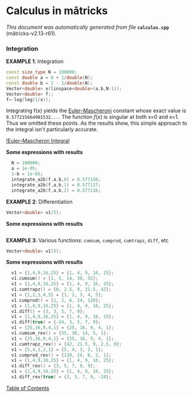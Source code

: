
# Calculus in mātricks
_This document was automatically generated from file_ **`calculus.cpp`** (mātricks-v2.13-r61).

### Integration



**EXAMPLE 1**: Integration
```C++
const size_type N = 100000;
const double a = 0 + 1/double(N);
const double b = 1 - 1/double(N);
Vector<double> x(linspace<double>(a,b,N-1));
Vector<double> f;;
f=-log(log(1/x));
```

Integrating f(x) yields the [Euler–Mascheroni](http://mathworld.wolfram.com/Euler-MascheroniConstant.html) constant whose exact value is `0.577215664901532...`.  The function _f_(_x_) is singular at both x=0 and x=1.  Thus we omitted these points. As the results show, this simple approach to the integral isn't particularly accurate. 

 [!Euler–Mascheron Integral](EulerMascheroniConstant.PNG)

**Some expressions with results**
```C++
  N = 100000; 
  a = 1e-05; 
  1-b = 1e-05; 
  integrate_a2b(f,a,b,0) = 0.577156; 
  integrate_a2b(f,a,b,1) = 0.577117; 
  integrate_a2b(f,a,b,2) = 0.577116; 
```



**EXAMPLE 2**: Differentiation
```C++
Vector<double> v1(5);
```

**Some expressions with results**
```C++
```



**EXAMPLE 3**: Various functions: `cumsum`, `cumprod`, `cumtrapz`, `diff`, etc
```C++
Vector<double> v1(5);
```

**Some expressions with results**
```C++
  v1 = {1,4,9,16,25} = {1, 4, 9, 16, 25}; 
  v1.cumsum() = {1, 5, 14, 30, 55}; 
  v1 = {1,4,9,16,25} = {1, 4, 9, 16, 25}; 
  v1.cumtrapz() = {0, 2.5, 9, 21.5, 42}; 
  v1 = {1,2,3,4,5} = {1, 2, 3, 4, 5}; 
  v1.cumprod() = {1, 2, 6, 24, 120}; 
  v1 = {1,4,9,16,25} = {1, 4, 9, 16, 25}; 
  v1.diff() = {3, 3, 5, 7, 9}; 
  v1 = {1,4,9,16,25} = {1, 4, 9, 16, 25}; 
  v1.diff(true) = {-24, 3, 5, 7, 9}; 
  v1 = {25,16,9,4,1} = {25, 16, 9, 4, 1}; 
  v1.cumsum_rev() = {55, 30, 14, 5, 1}; 
  v1 = {25,16,9,4,1} = {25, 16, 9, 4, 1}; 
  v1.cumtrapz_rev() = {42, 21.5, 9, 2.5, 0}; 
  v1 = {5,4,3,2,1} = {5, 4, 3, 2, 1}; 
  v1.cumprod_rev() = {120, 24, 6, 2, 1}; 
  v1 = {1,4,9,16,25} = {1, 4, 9, 16, 25}; 
  v1.diff_rev() = {3, 5, 7, 9, 9}; 
  v1 = {1,4,9,16,25} = {1, 4, 9, 16, 25}; 
  v1.diff_rev(true) = {3, 5, 7, 9, -24}; 
```


[Table of Contents](README.md)
